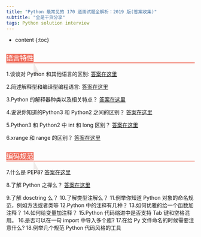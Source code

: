 ```yaml
---
title: "Python 最常见的 170 道面试题全解析：2019 版(答案收集)"
subtitle: "全是干货分享"
tags: Python solution interview
---
```







* content
{:toc}

<h3 style="color:inherit;line-height:inherit;font-weight:bold;border-bottom:2px solid rgb(239,112,96);font-size:1.3em;" id="-1"><a name="t0"></a><span style="font-size:inherit;line-height:inherit;font-weight:normal;background:rgb(239,112,96);color:rgb(255,255,255);">语言特性</span><span style="vertical-align:bottom;border-bottom:36px solid rgb(239,235,233);border-right:20px solid transparent;"> </span><a class="anchorjs-link " href="#-1" aria-label="Anchor link for:  1" data-anchorjs-icon="#" style="opacity: 1; padding-left: 0.375em;"></a></h3>

1.谈谈对 Python 和其他语言的区别:
[答案在这里](https://victorfengming.github.io/2019/11/28/python-feature/)

2.简述解释型和编译型编程语言:
[答案在这里](https://victorfengming.github.io/2019/11/28/compile-explain/)

3.Python 的解释器种类以及相关特点？
[答案在这里](https://victorfengming.github.io/2019/11/28/interpreter-type/)

4.说说你知道的Python3 和 Python2 之间的区别？
[答案在这里](https://victorfengming.github.io/2019/11/28/python2-python3/)

5.Python3 和 Python2 中 int 和 long 区别？
[答案在这里](https://victorfengming.github.io/2019/11/28/python23-long/)

6.xrange 和 range 的区别？
[答案在这里](https://victorfengming.github.io/2019/11/28/python-range-xrange/)



<h3 style="color:inherit;line-height:inherit;font-weight:bold;border-bottom:2px solid rgb(239,112,96);font-size:1.3em;" id="-1"><a name="t0"></a><span style="font-size:inherit;line-height:inherit;font-weight:normal;background:rgb(239,112,96);color:rgb(255,255,255);">编码规范</span><span style="vertical-align:bottom;border-bottom:36px solid rgb(239,235,233);border-right:20px solid transparent;"> </span><a class="anchorjs-link " href="#-1" aria-label="Anchor link for:  1" data-anchorjs-icon="#" style="opacity: 1; padding-left: 0.375em;"></a></h3>

7.什么是 PEP8?
[答案在这里](https://victorfengming.github.io/2019/11/28/python-range-xrange/)

8.了解 Python 之禅么？
[答案在这里](https://victorfengming.github.io/2019/11/28/python-range-xrange/)

9.了解 dosctring 么？
10.了解类型注解么？
11.例举你知道 Python 对象的命名规范，例如方法或者类等
12.Python 中的注释有几种？
13.如何优雅的给一个函数加注释？
14.如何给变量加注释？
15.Python 代码缩进中是否支持 Tab 键和空格混用。
16.是否可以在一句 import 中导入多个库?
17.在给 Py 文件命名的时候需要注意什么?
18.例举几个规范 Python 代码风格的工具